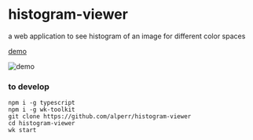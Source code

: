 # histogram-viewer

a web application to see histogram of an image for different color spaces

[demo](http://alpercinar.com/histogram-viewer)

![demo](https://github.com/alperr/histogram-viewer/raw/demo.gif)

### to develop

	npm i -g typescript
	npm i -g wk-toolkit
	git clone https://github.com/alperr/histogram-viewer
	cd histogram-viewer
	wk start
	
